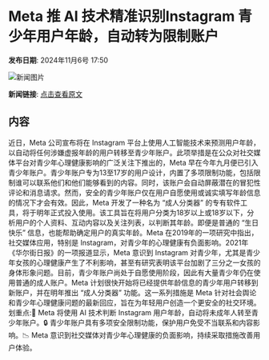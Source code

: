 # Meta 推 AI 技术精准识别Instagram 青少年用户年龄，自动转为限制账户

**发布日期**: 2024年11月6号 17:50

![新闻图片](https://pic.chinaz.com/picmap/201812240847533381_0.jpg)

**新闻链接**: [点击查看原文](https://www.aibase.com/zh/news/13048)

## 内容

近日，Meta 公司宣布将在 Instagram 平台上使用人工智能技术来预测用户年龄，以自动将任何涉嫌虚报年龄的用户转移至青少年账户。此项举措是在公众对社交媒体平台对青少年心理健康影响的广泛关注下推出的，Meta 早在今年九月便已引入青少年账户。青少年账户专为13至17岁的用户设计，内置了多项限制功能，包括限制谁可以联系他们和他们能够看到的内容。同时，该账户会自动屏蔽潜在的冒犯性评论和消息请求。然而，安全的青少年账户仅在用户自愿使用或诚实填写年龄信息的情况下才会有效。因此，Meta 开发了一种名为 “成人分类器” 的专有软件工具，将于明年正式投入使用。该工具旨在将用户分类为18岁以上或18岁以下，分析用户的个人资料、互动内容以及关注列表，以判断其年龄。即便是普通的 “生日快乐” 信息，也能帮助确定用户的真实年龄。Meta 在2019年的一项研究中指出，社交媒体应用，特别是 Instagram，对青少年的心理健康有负面影响。2021年《华尔街日报》的一项报道显示，Meta 意识到 Instagram 对青少年，尤其是青少年女孩的心理健康产生了不利影响，甚至有研究表明该平台加剧了三分之一女孩的身体形象问题。目前，青少年账户尚处于自愿使用阶段，因此有大量青少年仍在使用普通的成人账户。Meta 计划很快开始将已经提供年龄信息的青少年用户转移到新账户，并在明年推出 “成人分类器” 功能。这一系列措施是 Meta 针对社会舆论和青少年心理健康问题的最新回应，旨在为年轻用户创造一个更安全的社交环境。划重点:📅 Meta 将使用 AI 技术判断 Instagram 用户年龄，自动将未成年人转至青少年账户。🔒 青少年账户具有多项安全限制功能，保护用户免受不当联系和内容影响。📉 Meta 意识到社交媒体对青少年心理健康的负面影响，持续采取措施改善用户体验。
